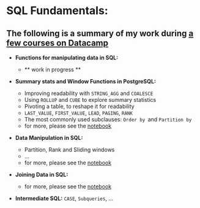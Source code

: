 

# SQL Fundamentals:

## The following is a summary of my work during [a few courses on Datacamp](https://www.datacamp.com/tracks/sql-fundamentals)

- **Functions for manipulating data in SQL:**
	- ** work in progress **

- **Summary stats and Window Functions in PostgreSQL:**
	- Improving readability with `STRING_AGG` and `COALESCE`
	- Using `ROLLUP` and `CUBE` to explore summary statistics
	- Pivoting a table, to reshape it for readability
	- `LAST_VALUE`, `FIRST_VALUE`, `LEAD`, `PAGING`, `RANK`
	- The most commonly used subclauses: `Order by `and `Partition by`
	- for more, please see the [notebook](https://github.com/ursumarius/sql-datacamp/blob/main/postgresql-summary-stats-window-functions/summary-stats-window-functions.ipynb)
- **Data Manipulation in SQL:**
	- Partition, Rank and Sliding windows
    - ...
    - for more, please see the [notebook](https://github.com/ursumarius/sql-datacamp/blob/main/Summary_README.ipynb)
- **Joining Data in SQL:**
	- for more, please see the [notebook](https://github.com/ursumarius/sql-datacamp/blob/main/Summary_README.ipynb)
- **Intermediate SQL:** `CASE`, `Subqueries`, ...